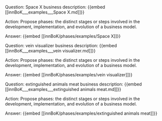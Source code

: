 Question: Space X business description:
{{embed [[innBoK___examples___Space X.md]]}}

Action: Propose phases: the distinct stages or steps involved in the development, implementation, and evolution of a business model.

Answer:
{{embed [[innBoK/phases/examples/Space X]]}}

Question: vein visualizer business description:
{{embed [[innBoK___examples___vein visualizer.md]]}}

Action: Propose phases: the distinct stages or steps involved in the development, implementation, and evolution of a business model.

Answer:
{{embed [[innBoK/phases/examples/vein visualizer]]}}

Question: extinguished animals meat business description:
{{embed [[innBoK___examples___extinguished animals meat.md]]}}

Action: Propose phases: the distinct stages or steps involved in the development, implementation, and evolution of a business model.

Answer:
{{embed [[innBoK/phases/examples/extinguished animals meat]]}}



